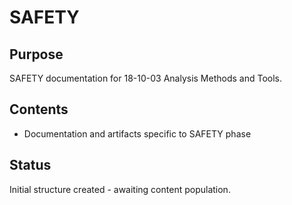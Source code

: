 # SAFETY

## Purpose
SAFETY documentation for 18-10-03 Analysis Methods and Tools.

## Contents
- Documentation and artifacts specific to SAFETY phase

## Status
Initial structure created - awaiting content population.
